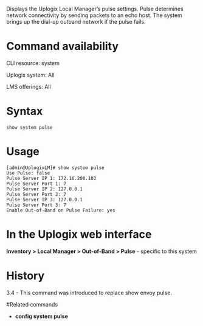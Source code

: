 <!-- 5.4 -->

Displays the Uplogix Local Manager’s pulse settings. Pulse determines network connectivity by sending packets to an echo host. The system brings up the dial-up outband network if the pulse fails.

# Command availability 

CLI resource: system

Uplogix system: All

LMS offerings: All

# Syntax 

```
show system pulse
```

# Usage 

```
[admin@UplogixLM]# show system pulse
Use Pulse: false
Pulse Server IP 1: 172.16.200.103
Pulse Server Port 1: 7
Pulse Server IP 2: 127.0.0.1
Pulse Server Port 2: 7
Pulse Server IP 3: 127.0.0.1
Pulse Server Port 3: 7
Enable Out-of-Band on Pulse Failure: yes

```

# In the Uplogix web interface

**Inventory > Local Manager > Out-of-Band > Pulse** - specific to this system

# History 

3.4 - This command was introduced to replace show envoy pulse.

#Related commands 

- **config system pulse**
